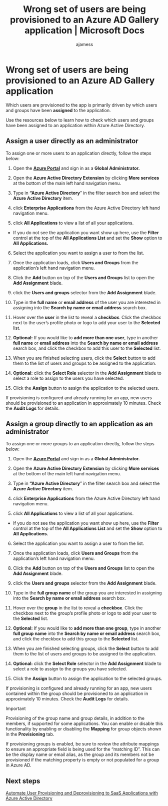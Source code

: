 ﻿---
title: Wrong set of users are being provisioned to an Azure AD Gallery application | Microsoft Docs
description: Learn how to find out why a different set of users are being provisioned to an application than those you expected
services: active-directory
documentationcenter: ''
author: ajamess
manager: femila

ms.assetid: 
ms.service: active-directory
ms.workload: identity
ms.tgt_pltfrm: na
ms.devlang: na
ms.topic: article
ms.date: 07/11/2017
ms.author: asteen

ms.reviewer: asteen
ms.custom: iamfeature=Applications
---

# Wrong set of users are being provisioned to an Azure AD Gallery application

Which users are provisioned to the app is primarily driven by which users and groups have been **assigned** to the application.

Use the resources below to learn how to check which users and groups have been assigned to an application within Azure Active Directory.

## Assign a user directly as an administrator

To assign one or more users to an application directly, follow the steps below:

1.  Open the [**Azure Portal**](https://portal.azure.com/) and sign in as a **Global Administrator.**

2.  Open the **Azure Active Directory Extension** by clicking **More services** at the bottom of the main left hand navigation menu.

3.  Type in **“Azure Active Directory**” in the filter search box and select the **Azure Active Directory** item.

4.  click **Enterprise Applications** from the Azure Active Directory left hand navigation menu.

5.  click **All Applications** to view a list of all your applications.

  * If you do not see the application you want show up here, use the **Filter** control at the top of the **All Applications List** and set the **Show** option to **All Applications.**

6.  Select the application you want to assign a user to from the list.

7.  Once the application loads, click **Users and Groups** from the application’s left hand navigation menu.

8.  Click the **Add** button on top of the **Users and Groups** list to open the **Add Assignment** blade.

9.  click the **Users and groups** selector from the **Add Assignment** blade.

10. Type in the **full name** or **email address** of the user you are interested in assigning into the **Search by name or email address** search box.

11. Hover over the **user** in the list to reveal a **checkbox**. Click the checkbox next to the user’s profile photo or logo to add your user to the **Selected** list.

12. **Optional:** If you would like to **add more than one user**, type in another **full name** or **email address** into the **Search by name or email address** search box, and click the checkbox to add this user to the **Selected** list.

13. When you are finished selecting users, click the **Select** button to add them to the list of users and groups to be assigned to the application.

14. **Optional:** click the **Select Role** selector in the **Add Assignment** blade to select a role to assign to the users you have selected.

15. Click the **Assign** button to assign the application to the selected users.

If provisioning is configured and already running for an app, new users should be provisioned to an application in approximately 10 minutes. Check the **Audit Logs** for details.

## Assign a group directly to an application as an administrator

To assign one or more groups to an application directly, follow the steps below:

1.  Open the [**Azure Portal**](https://portal.azure.com/) and sign in as a **Global Administrator.**

2.  Open the **Azure Active Directory Extension** by clicking **More services** at the bottom of the main left hand navigation menu.

3.  Type in **“Azure Active Directory**” in the filter search box and select the **Azure Active Directory** item.

4.  click **Enterprise Applications** from the Azure Active Directory left hand navigation menu.

5.  click **All Applications** to view a list of all your applications.

  * If you do not see the application you want show up here, use the **Filter** control at the top of the **All Applications List** and set the **Show** option to **All Applications.**

6.  Select the application you want to assign a user to from the list.

7.  Once the application loads, click **Users and Groups** from the application’s left hand navigation menu.

8.  Click the **Add** button on top of the **Users and Groups** list to open the **Add Assignment** blade.

9.  click the **Users and groups** selector from the **Add Assignment** blade.

10. Type in the **full group name** of the group you are interested in assigning into the **Search by name or email address** search box.

11. Hover over the **group** in the list to reveal a **checkbox**. Click the checkbox next to the group’s profile photo or logo to add your user to the **Selected** list.

12. **Optional:** If you would like to **add more than one group**, type in another **full group name** into the **Search by name or email address** search box, and click the checkbox to add this group to the **Selected** list.

13. When you are finished selecting groups, click the **Select** button to add them to the list of users and groups to be assigned to the application.

14. **Optional:** click the **Select Role** selector in the **Add Assignment** blade to select a role to assign to the groups you have selected.

15. Click the **Assign** button to assign the application to the selected groups.

If provisioning is configured and already running for an app, new users contained within the group should be provisioned to an application in approximately 10 minutes. Check the **Audit Logs** for details.

>[!IMPORTANT]
>Provisioning of the group name and group details, in addition to the members, if supported for some applications. You can enable or disable this functionality by enabling or disabling the **Mapping** for group objects shown in the **Provisioning** tab. 
>
>

If provisioning groups is enabled, be sure to review the attribute mappings to ensure an appropriate field is being used for the “matching ID”. This can be the display name or email alias, as the group and its members not be provisioned if the matching property is empty or not populated for a group in Azure AD.

## Next steps
[Automate User Provisioning and Deprovisioning to SaaS Applications with Azure Active Directory](active-directory-saas-app-provisioning.md)
